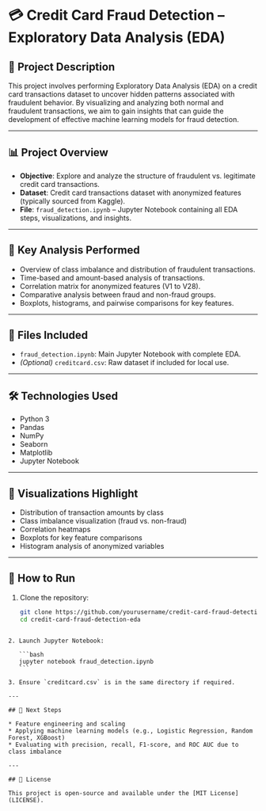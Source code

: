 # 💳 Credit Card Fraud Detection – Exploratory Data Analysis (EDA)

## 📌 Project Description

This project involves performing Exploratory Data Analysis (EDA) on a credit card transactions dataset to uncover hidden patterns associated with fraudulent behavior. By visualizing and analyzing both normal and fraudulent transactions, we aim to gain insights that can guide the development of effective machine learning models for fraud detection.

---

## 📊 Project Overview

- **Objective**: Explore and analyze the structure of fraudulent vs. legitimate credit card transactions.
- **Dataset**: Credit card transactions dataset with anonymized features (typically sourced from Kaggle).
- **File**: `fraud_detection.ipynb` – Jupyter Notebook containing all EDA steps, visualizations, and insights.

---

## 🧠 Key Analysis Performed

- Overview of class imbalance and distribution of fraudulent transactions.
- Time-based and amount-based analysis of transactions.
- Correlation matrix for anonymized features (V1 to V28).
- Comparative analysis between fraud and non-fraud groups.
- Boxplots, histograms, and pairwise comparisons for key features.

---

## 📁 Files Included

- `fraud_detection.ipynb`: Main Jupyter Notebook with complete EDA.
- *(Optional)* `creditcard.csv`: Raw dataset if included for local use.

---

## 🛠️ Technologies Used

- Python 3
- Pandas
- NumPy
- Seaborn
- Matplotlib
- Jupyter Notebook

---

## 📸 Visualizations Highlight

- Distribution of transaction amounts by class
- Class imbalance visualization (fraud vs. non-fraud)
- Correlation heatmaps
- Boxplots for key feature comparisons
- Histogram analysis of anonymized variables

---

## 🚀 How to Run

1. Clone the repository:
   ```bash
   git clone https://github.com/yourusername/credit-card-fraud-detection-eda.git
   cd credit-card-fraud-detection-eda
````

2. Launch Jupyter Notebook:

   ```bash
   jupyter notebook fraud_detection.ipynb
   ```

3. Ensure `creditcard.csv` is in the same directory if required.

---

## 📌 Next Steps

* Feature engineering and scaling
* Applying machine learning models (e.g., Logistic Regression, Random Forest, XGBoost)
* Evaluating with precision, recall, F1-score, and ROC AUC due to class imbalance

---

## 📄 License

This project is open-source and available under the [MIT License](LICENSE).
